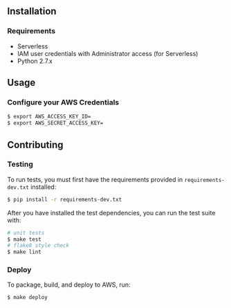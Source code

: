 ## Installation

### Requirements

 - Serverless
 - IAM user credentials with Administrator access (for Serverless)
 - Python 2.7.x

## Usage

### Configure your AWS Credentials

``` bash
$ export AWS_ACCESS_KEY_ID=
$ export AWS_SECRET_ACCESS_KEY=
```

## Contributing

### Testing

To run tests, you must first have the requirements provided in `requirements-dev.txt` installed:

``` bash
$ pip install -r requirements-dev.txt
```

After you have installed the test dependencies, you can run the test suite with:

``` bash
# unit tests
$ make test
# flake8 style check
$ make lint
```

### Deploy

To package, build, and deploy to AWS, run:

``` bash
$ make deploy
```
